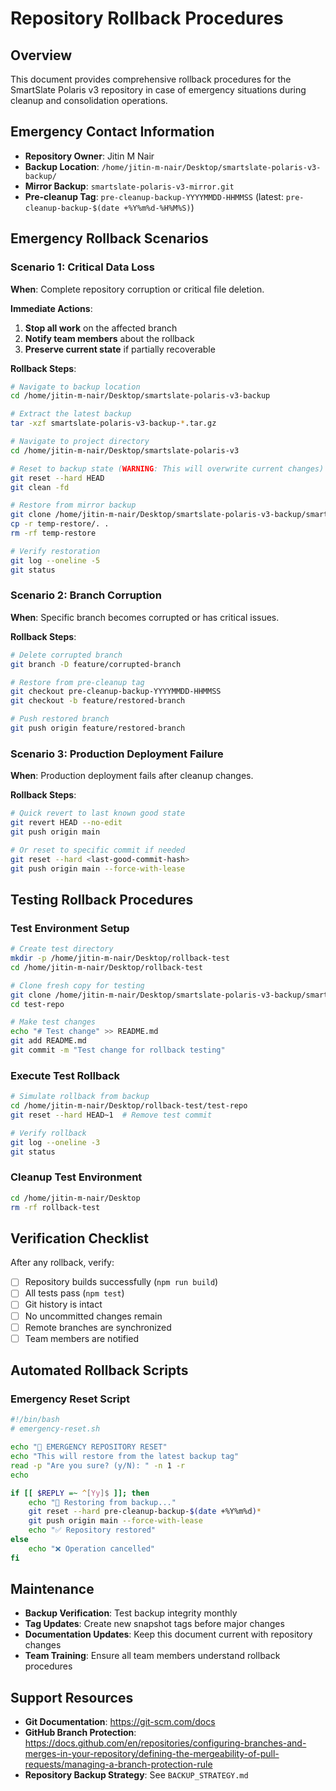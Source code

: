 # Repository Rollback Procedures

## Overview
This document provides comprehensive rollback procedures for the SmartSlate Polaris v3 repository in case of emergency situations during cleanup and consolidation operations.

## Emergency Contact Information
- **Repository Owner**: Jitin M Nair
- **Backup Location**: `/home/jitin-m-nair/Desktop/smartslate-polaris-v3-backup/`
- **Mirror Backup**: `smartslate-polaris-v3-mirror.git`
- **Pre-cleanup Tag**: `pre-cleanup-backup-YYYYMMDD-HHMMSS` (latest: `pre-cleanup-backup-$(date +%Y%m%d-%H%M%S)`)

## Emergency Rollback Scenarios

### Scenario 1: Critical Data Loss
**When**: Complete repository corruption or critical file deletion.

**Immediate Actions**:
1. **Stop all work** on the affected branch
2. **Notify team members** about the rollback
3. **Preserve current state** if partially recoverable

**Rollback Steps**:
```bash
# Navigate to backup location
cd /home/jitin-m-nair/Desktop/smartslate-polaris-v3-backup

# Extract the latest backup
tar -xzf smartslate-polaris-v3-backup-*.tar.gz

# Navigate to project directory
cd /home/jitin-m-nair/Desktop/smartslate-polaris-v3

# Reset to backup state (WARNING: This will overwrite current changes)
git reset --hard HEAD
git clean -fd

# Restore from mirror backup
git clone /home/jitin-m-nair/Desktop/smartslate-polaris-v3-backup/smartslate-polaris-v3-mirror.git temp-restore
cp -r temp-restore/. .
rm -rf temp-restore

# Verify restoration
git log --oneline -5
git status
```

### Scenario 2: Branch Corruption
**When**: Specific branch becomes corrupted or has critical issues.

**Rollback Steps**:
```bash
# Delete corrupted branch
git branch -D feature/corrupted-branch

# Restore from pre-cleanup tag
git checkout pre-cleanup-backup-YYYYMMDD-HHMMSS
git checkout -b feature/restored-branch

# Push restored branch
git push origin feature/restored-branch
```

### Scenario 3: Production Deployment Failure
**When**: Production deployment fails after cleanup changes.

**Rollback Steps**:
```bash
# Quick revert to last known good state
git revert HEAD --no-edit
git push origin main

# Or reset to specific commit if needed
git reset --hard <last-good-commit-hash>
git push origin main --force-with-lease
```

## Testing Rollback Procedures

### Test Environment Setup
```bash
# Create test directory
mkdir -p /home/jitin-m-nair/Desktop/rollback-test
cd /home/jitin-m-nair/Desktop/rollback-test

# Clone fresh copy for testing
git clone /home/jitin-m-nair/Desktop/smartslate-polaris-v3-backup/smartslate-polaris-v3-mirror.git test-repo
cd test-repo

# Make test changes
echo "# Test change" >> README.md
git add README.md
git commit -m "Test change for rollback testing"
```

### Execute Test Rollback
```bash
# Simulate rollback from backup
cd /home/jitin-m-nair/Desktop/rollback-test/test-repo
git reset --hard HEAD~1  # Remove test commit

# Verify rollback
git log --oneline -3
git status
```

### Cleanup Test Environment
```bash
cd /home/jitin-m-nair/Desktop
rm -rf rollback-test
```

## Verification Checklist

After any rollback, verify:

- [ ] Repository builds successfully (`npm run build`)
- [ ] All tests pass (`npm test`)
- [ ] Git history is intact
- [ ] No uncommitted changes remain
- [ ] Remote branches are synchronized
- [ ] Team members are notified

## Automated Rollback Scripts

### Emergency Reset Script
```bash
#!/bin/bash
# emergency-reset.sh

echo "🚨 EMERGENCY REPOSITORY RESET"
echo "This will restore from the latest backup tag"
read -p "Are you sure? (y/N): " -n 1 -r
echo

if [[ $REPLY =~ ^[Yy]$ ]]; then
    echo "🔄 Restoring from backup..."
    git reset --hard pre-cleanup-backup-$(date +%Y%m%d)*
    git push origin main --force-with-lease
    echo "✅ Repository restored"
else
    echo "❌ Operation cancelled"
fi
```

## Maintenance

- **Backup Verification**: Test backup integrity monthly
- **Tag Updates**: Create new snapshot tags before major changes
- **Documentation Updates**: Keep this document current with repository changes
- **Team Training**: Ensure all team members understand rollback procedures

## Support Resources

- **Git Documentation**: https://git-scm.com/docs
- **GitHub Branch Protection**: https://docs.github.com/en/repositories/configuring-branches-and-merges-in-your-repository/defining-the-mergeability-of-pull-requests/managing-a-branch-protection-rule
- **Repository Backup Strategy**: See `BACKUP_STRATEGY.md`
